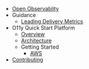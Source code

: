 - [Open Observablity]()
- Guidance
    - [Leading Delivery Metrics](./delivery-metrics.md)
- O11y Quick Start Platform
    - [Overview](./platform/README.md)
    - [Architecture](./platform/architecture.md)
    - Getting Started
        - [AWS](./platform/aws.md)
- [Contributing](./contributing.md)
